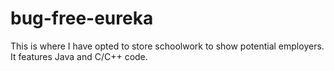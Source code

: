 # bug-free-eureka
This is where I have opted to store schoolwork to show potential employers. It features Java and C/C++ code. 
